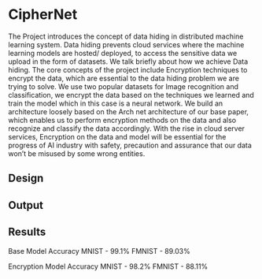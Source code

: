 # CipherNet

The Project introduces the concept of data hiding in distributed machine learning system. Data hiding prevents cloud services where the machine learning models are hosted/ deployed, to access the sensitive data we upload in the form of datasets. We talk briefly about how we achieve Data hiding.  The core concepts of the project include Encryption techniques to encrypt the data, which are essential to the data hiding problem we are trying to solve. We use two popular datasets for Image recognition and classification, we encrypt the data based on the techniques we learned and train the model which in this case is a neural network. We build an architecture loosely based on the Arch net architecture of our base paper, which enables us to perform encryption methods on the data and also recognize and classify the data accordingly. With the rise in cloud server services, Encryption on the data and model will be essential for the progress of AI industry with safety, precaution and assurance that our data won’t be misused by some wrong entities.

## Design

## Output

## Results
Base Model Accuracy MNIST - 99.1% FMNIST - 89.03%

Encryption Model	Accuracy MNIST - 98.2%	FMNIST - 88.11%
